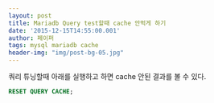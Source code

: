 ```yaml
---
layout: post
title: Mariadb Query test할때 cache 안먹게 하기
date: '2015-12-15T14:55:00.001'
author: 페이퍼
tags: mysql mariadb cache
header-img: "img/post-bg-05.jpg"
---
```


쿼리 튜닝할때 아래를 실행하고 하면 cache 안된 결과를 볼 수 있다. 

```sql
RESET QUERY CACHE;
```


